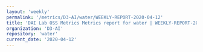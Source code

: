 ```yaml
---
layout: 'weekly'
permalink: '/metrics/D3-AI/water/WEEKLY-REPORT-2020-04-12'
title: 'DAI Lab OSS Metrics Metrics report for water | WEEKLY-REPORT-2020-04-12'
organization: 'D3-AI'
repository: 'water'
current_date: '2020-04-12'
---
```

